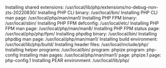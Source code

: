 Installing shared extensions:     /usr/local/lib/php/extensions/no-debug-non-zts-20220830/
Installing PHP CLI binary:        /usr/local/bin/
Installing PHP CLI man page:      /usr/local/php/man/man1/
Installing PHP FPM binary:        /usr/local/sbin/
Installing PHP FPM defconfig:     /usr/local/etc/
Installing PHP FPM man page:      /usr/local/php/man/man8/
Installing PHP FPM status page:   /usr/local/php/php/fpm/
Installing phpdbg binary:         /usr/local/bin/
Installing phpdbg man page:       /usr/local/php/man/man1/
Installing build environment:     /usr/local/lib/php/build/
Installing header files:          /usr/local/include/php/
Installing helper programs:       /usr/local/bin/
  program: phpize
  program: php-config
Installing man pages:             /usr/local/php/man/man1/
  page: phpize.1
  page: php-config.1
Installing PEAR environment:      /usr/local/lib/php/
